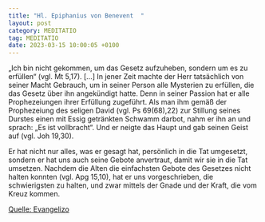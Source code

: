 ```yaml
---
title: "Hl. Epiphanius von Benevent  "
layout: post
category: MEDITATIO
tag: MEDITATIO
date: 2023-03-15 10:00:05 +0100
---
```

„Ich bin nicht gekommen, um das Gesetz aufzuheben, sondern um es zu erfüllen“ (vgl. Mt 5,17). […] In jener Zeit machte der Herr tatsächlich von seiner Macht Gebrauch, um in seiner Person alle Mysterien zu erfüllen, die das Gesetz über ihn angekündigt hatte. Denn in seiner Passion hat er alle Prophezeiungen ihrer Erfüllung zugeführt.<!--more--> Als man ihm gemäß der Prophezeiung des seligen David (vgl. Ps 69(68),22) zur Stillung seines Durstes einen mit Essig getränkten Schwamm darbot, nahm er ihn an und sprach: „Es ist vollbracht“. Und er neigte das Haupt und gab seinen Geist auf (vgl. Joh 19,30).

Er hat nicht nur alles, was er gesagt hat, persönlich in die Tat umgesetzt, sondern er hat uns auch seine Gebote anvertraut, damit wir sie in die Tat umsetzen. Nachdem die Alten die einfachsten Gebote des Gesetzes nicht halten konnten (vgl. Apg 15,10), hat er uns vorgeschrieben, die schwierigsten zu halten, und zwar mittels der Gnade und der Kraft, die vom Kreuz kommen.



[Quelle: Evangelizo](https://evangeliumtagfuertag.org/DE/gospel)
